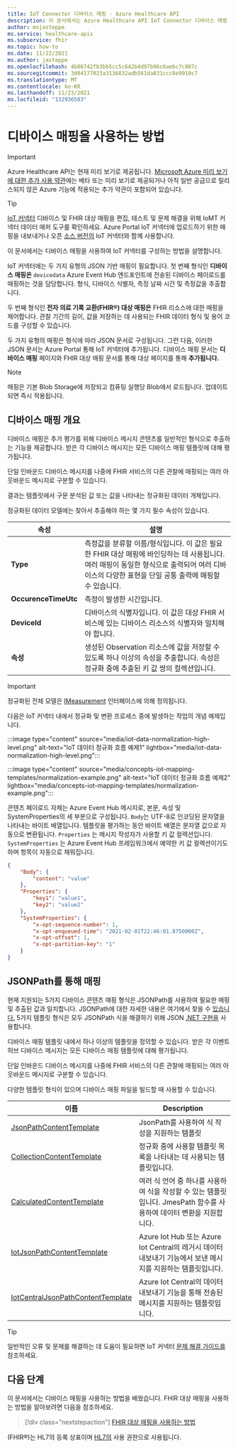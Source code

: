 ```yaml
---
title: IoT Connector 디바이스 매핑 - Azure Healthcare API
description: 이 문서에서는 Azure Healthcare API IoT Connector 디바이스 매핑 템플릿을 구성하고 사용하는 방법을 설명합니다.
author: msjasteppe
ms.service: healthcare-apis
ms.subservice: fhir
ms.topic: how-to
ms.date: 11/22/2021
ms.author: jasteppe
ms.openlocfilehash: 4b86742fb3bb5cc5c642b4d97b96c6aebc7c887c
ms.sourcegitcommit: 3d04177023a3136832adb561da831ccc8e9910c7
ms.translationtype: MT
ms.contentlocale: ko-KR
ms.lasthandoff: 11/23/2021
ms.locfileid: "132936583"
---
```

# <a name="how-to-use-device-mappings"></a>디바이스 매핑을 사용하는 방법

> [!IMPORTANT]
> Azure Healthcare API는 현재 미리 보기로 제공됩니다. [Microsoft Azure 미리 보기에 대한 추가 사용 약관](https://azure.microsoft.com/support/legal/preview-supplemental-terms/)에는 베타 또는 미리 보기로 제공되거나 아직 일반 공급으로 릴리스되지 않은 Azure 기능에 적용되는 추가 약관이 포함되어 있습니다.

> [!TIP]
> [IoT 커넥터](https://github.com/microsoft/iomt-fhir/tree/master/tools/data-mapper) 디바이스 및 FHIR 대상 매핑을 편집, 테스트 및 문제 해결을 위해 IoMT 커넥터 데이터 매퍼 도구를 확인하세요. Azure Portal IoT 커넥터에 업로드하기 위한 매핑을 내보내거나 오픈 [소스 버전의](https://github.com/microsoft/iomt-fhir) IoT 커넥터와 함께 사용합니다.

이 문서에서는 디바이스 매핑을 사용하여 IoT 커넥터를 구성하는 방법을 설명합니다.

IoT 커넥터에는 두 가지 유형의 JSON 기반 매핑이 필요합니다. 첫 번째 형식인 **디바이스 매핑은** `devicedata` Azure Event Hub 엔드포인트에 전송된 디바이스 페이로드를 매핑하는 것을 담당합니다. 형식, 디바이스 식별자, 측정 날짜 시간 및 측정값을 추출합니다. 

두 번째 형식인 **전자 의료 기록 교환(FHIR&#174;) 대상 매핑은** FHIR 리소스에 대한 매핑을 제어합니다. 관찰 기간의 길이, 값을 저장하는 데 사용되는 FHIR 데이터 형식 및 용어 코드를 구성할 수 있습니다. 

두 가지 유형의 매핑은 형식에 따라 JSON 문서로 구성됩니다. 그런 다음, 이러한 JSON 문서는 Azure Portal 통해 IoT 커넥터에 추가됩니다. 디바이스 매핑 문서는 **디바이스 매핑** 페이지와 FHIR 대상 매핑 문서를 통해 대상 페이지를 통해 **추가됩니다.**

> [!NOTE]
> 매핑은 기본 Blob Storage에 저장되고 컴퓨팅 실행당 Blob에서 로드됩니다. 업데이트되면 즉시 적용됩니다. 

## <a name="device-mappings-overview"></a>디바이스 매핑 개요

디바이스 매핑은 추가 평가를 위해 디바이스 메시지 콘텐츠를 일반적인 형식으로 추출하는 기능을 제공합니다. 받은 각 디바이스 메시지는 모든 디바이스 매핑 템플릿에 대해 평가됩니다. 

단일 인바운드 디바이스 메시지를 나중에 FHIR 서비스의 다른 관찰에 매핑되는 여러 아웃바운드 메시지로 구분할 수 있습니다. 

결과는 템플릿에서 구문 분석된 값 또는 값을 나타내는 정규화된 데이터 개체입니다. 

정규화된 데이터 모델에는 찾아서 추출해야 하는 몇 가지 필수 속성이 있습니다.

|속성|설명|
|--------|-----------|
|**Type**|측정값을 분류할 이름/형식입니다. 이 값은 필요한 FHIR 대상 매핑에 바인딩하는 데 사용됩니다. 여러 매핑이 동일한 형식으로 출력되어 여러 디바이스의 다양한 표현을 단일 공통 출력에 매핑할 수 있습니다.|
|**OccurenceTimeUtc**|측정이 발생한 시간입니다.|
|**DeviceId**|디바이스의 식별자입니다. 이 값은 대상 FHIR 서비스에 있는 디바이스 리소스의 식별자와 일치해야 합니다.|
|**속성**|생성된 Observation 리소스에 값을 저장할 수 있도록 하나 이상의 속성을 추출합니다. 속성은 정규화 중에 추출된 키 값 쌍의 컬렉션입니다.|

> [!IMPORTANT]
> 정규화된 전체 모델은 [IMeasurement](https://github.com/microsoft/iomt-fhir/blob/master/src/lib/Microsoft.Health.Fhir.Ingest.Schema/IMeasurement.cs) 인터페이스에 의해 정의됩니다.

다음은 IoT 커넥터 내에서 정규화 및 변환 프로세스 중에 발생하는 작업의 개념 예제입니다.

:::image type="content" source="media/iot-data-normalization-high-level.png" alt-text="IoT 데이터 정규화 흐름 예제1" lightbox="media/iot-data-normalization-high-level.png":::

:::image type="content" source="media/concepts-iot-mapping-templates/normalization-example.png" alt-text="IoT 데이터 정규화 흐름 예제2" lightbox="media/concepts-iot-mapping-templates/normalization-example.png":::

콘텐츠 페이로드 자체는 Azure Event Hub 메시지로, 본문, 속성 및 SystemProperties의 세 부분으로 구성됩니다. `Body`는 UTF-8로 인코딩된 문자열을 나타내는 바이트 배열입니다. 템플릿을 평가하는 동안 바이트 배열은 문자열 값으로 자동으로 변환됩니다. `Properties` 는 메시지 작성자가 사용할 키 값 컬렉션입니다. `SystemProperties` 는 Azure Event Hub 프레임워크에서 예약한 키 값 컬렉션이기도 하며 항목이 자동으로 채워집니다.

```json
{
    "Body": {
        "content": "value"
    },
    "Properties": {
        "key1": "value1",
        "key2": "value2"
    },
    "SystemProperties": {
        "x-opt-sequence-number": 1,
        "x-opt-enqueued-time": "2021-02-01T22:46:01.8750000Z",
        "x-opt-offset": 1,
        "x-opt-partition-key": "1"
    }
}
```
## <a name="mapping-with-jsonpath"></a>JSONPath를 통해 매핑

현재 지원되는 5가지 디바이스 콘텐츠 매핑 형식은 JSONPath를 사용하여 필요한 매핑 및 추출된 값과 일치합니다. JSONPath에 대한 자세한 내용은 여기에서 찾을 수 [있습니다.](https://goessner.net/articles/JsonPath/) 5가지 템플릿 형식은 모두 JSONPath 식을 해결하기 위해 JSON [.NET 구현을](https://www.newtonsoft.com/json/help/html/QueryJsonSelectTokenJsonPath.htm) 사용합니다.

디바이스 매핑 템플릿 내에서 하나 이상의 템플릿을 정의할 수 있습니다. 받은 각 이벤트 허브 디바이스 메시지는 모든 디바이스 매핑 템플릿에 대해 평가됩니다. 

단일 인바운드 디바이스 메시지를 나중에 FHIR 서비스의 다른 관찰에 매핑되는 여러 아웃바운드 메시지로 구분할 수 있습니다. 

다양한 템플릿 형식이 있으며 디바이스 매핑 파일을 빌드할 때 사용할 수 있습니다.

|이름                                                                     | Description                                                                   |  
|-------------------------------------------------------------------------|-------------------------------------------------------------------------------|
|[JsonPathContentTemplate](./how-to-use-jsonpath-content-mappings.md)     |JsonPath를 사용하여 식 작성을 지원하는 템플릿                  
|[CollectionContentTemplate](./how-to-use-collection-content-mappings.md) |정규화 중에 사용할 템플릿 목록을 나타내는 데 사용되는 템플릿입니다.                                                            |                                                           
|[CalculatedContentTemplate](./how-to-use-calculated-functions-mappings.md)|여러 식 언어 중 하나를 사용하여 식을 작성할 수 있는 템플릿입니다. JmesPath 함수를 사용하여 데이터 변환을 지원합니다.|
|[IotJsonPathContentTemplate](./how-to-use-iot-jsonpath-content-mappings.md)|Azure Iot Hub 또는 Azure Iot Central의 레거시 데이터 내보내기 기능에서 보낸 메시지를 지원하는 템플릿입니다.|
|[IotCentralJsonPathContentTemplate](./how-to-use-iot-central-json-content-mappings.md)|Azure Iot Central의 데이터 내보내기 기능을 통해 전송된 메시지를 지원하는 템플릿입니다.| 

> [!TIP]
> 일반적인 오류 및 문제를 해결하는 데 도움이 필요하면 IoT 커넥터 [문제 해결 가이드를](./iot-troubleshoot-guide.md) 참조하세요. 

## <a name="next-steps"></a>다음 단계

이 문서에서는 디바이스 매핑을 사용하는 방법을 배웠습니다. FHIR 대상 매핑을 사용하는 방법을 알아보려면 다음을 참조하세요.

>[!div class="nextstepaction"]
>[FHIR 대상 매핑을 사용하는 방법](how-to-use-fhir-mappings.md)

(FHIR&#174;)는 HL7의 등록 상표이며 [HL7의](https://hl7.org/fhir/) 사용 권한으로 사용됩니다.
